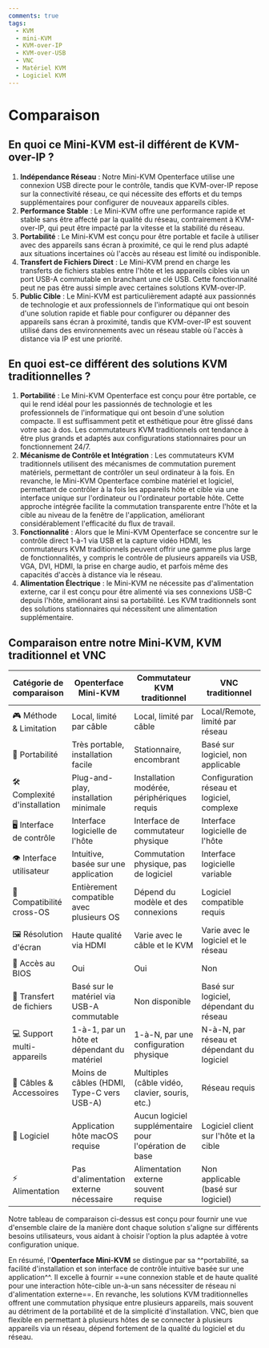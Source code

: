```yaml
---
comments: true
tags:
  - KVM
  - mini-KVM
  - KVM-over-IP
  - KVM-over-USB
  - VNC
  - Matériel KVM
  - Logiciel KVM
---
```


# Comparaison

## **En quoi ce Mini-KVM est-il différent de KVM-over-IP ?**

1. **Indépendance Réseau** : Notre Mini-KVM Openterface utilise une connexion USB directe pour le contrôle, tandis que KVM-over-IP repose sur la connectivité réseau, ce qui nécessite des efforts et du temps supplémentaires pour configurer de nouveaux appareils cibles.
2. **Performance Stable** : Le Mini-KVM offre une performance rapide et stable sans être affecté par la qualité du réseau, contrairement à KVM-over-IP, qui peut être impacté par la vitesse et la stabilité du réseau.
3. **Portabilité** : Le Mini-KVM est conçu pour être portable et facile à utiliser avec des appareils sans écran à proximité, ce qui le rend plus adapté aux situations incertaines où l'accès au réseau est limité ou indisponible.
4. **Transfert de Fichiers Direct** : Le Mini-KVM prend en charge les transferts de fichiers stables entre l'hôte et les appareils cibles via un port USB-A commutable en branchant une clé USB. Cette fonctionnalité peut ne pas être aussi simple avec certaines solutions KVM-over-IP.
6. **Public Cible** : Le Mini-KVM est particulièrement adapté aux passionnés de technologie et aux professionnels de l'informatique qui ont besoin d'une solution rapide et fiable pour configurer ou dépanner des appareils sans écran à proximité, tandis que KVM-over-IP est souvent utilisé dans des environnements avec un réseau stable où l'accès à distance via IP est une priorité.

## **En quoi est-ce différent des solutions KVM traditionnelles ?**

1. **Portabilité** : Le Mini-KVM Openterface est conçu pour être portable, ce qui le rend idéal pour les passionnés de technologie et les professionnels de l'informatique qui ont besoin d'une solution compacte. Il est suffisamment petit et esthétique pour être glissé dans votre sac à dos. Les commutateurs KVM traditionnels ont tendance à être plus grands et adaptés aux configurations stationnaires pour un fonctionnement 24/7.
2. **Mécanisme de Contrôle et Intégration** : Les commutateurs KVM traditionnels utilisent des mécanismes de commutation purement matériels, permettant de contrôler un seul ordinateur à la fois. En revanche, le Mini-KVM Openterface combine matériel et logiciel, permettant de contrôler à la fois les appareils hôte et cible via une interface unique sur l'ordinateur ou l'ordinateur portable hôte. Cette approche intégrée facilite la commutation transparente entre l'hôte et la cible au niveau de la fenêtre de l'application, améliorant considérablement l'efficacité du flux de travail.
3. **Fonctionnalité** : Alors que le Mini-KVM Openterface se concentre sur le contrôle direct 1-à-1 via USB et la capture vidéo HDMI, les commutateurs KVM traditionnels peuvent offrir une gamme plus large de fonctionnalités, y compris le contrôle de plusieurs appareils via USB, VGA, DVI, HDMI, la prise en charge audio, et parfois même des capacités d'accès à distance via le réseau.
4. **Alimentation Électrique** : le Mini-KVM ne nécessite pas d'alimentation externe, car il est conçu pour être alimenté via ses connexions USB-C depuis l'hôte, améliorant ainsi sa portabilité. Les KVM traditionnels sont des solutions stationnaires qui nécessitent une alimentation supplémentaire.


## **Comparaison entre notre Mini-KVM, KVM traditionnel et VNC**

| Catégorie de comparaison   | Openterface Mini-KVM                         | Commutateur KVM traditionnel                  | VNC traditionnel                                |
|----------------------------|----------------------------------------------|-----------------------------------------------|--------------------------------------------------|
| 🎮 Méthode & Limitation    | Local, limité par câble                      | Local, limité par câble                       | Local/Remote, limité par réseau                  |
| 🚀 Portabilité             | Très portable, installation facile           | Stationnaire, encombrant                      | Basé sur logiciel, non applicable                |
| 🛠️ Complexité d'installation | Plug-and-play, installation minimale         | Installation modérée, périphériques requis    | Configuration réseau et logiciel, complexe       |
| 🖥️ Interface de contrôle   | Interface logicielle de l'hôte               | Interface de commutateur physique             | Interface logicielle de l'hôte                   |
| 👁️ Interface utilisateur   | Intuitive, basée sur une application         | Commutation physique, pas de logiciel         | Interface logicielle variable                    |
| 🔄 Compatibilité cross-OS   | Entièrement compatible avec plusieurs OS     | Dépend du modèle et des connexions            | Logiciel compatible requis                      |
| 🖼️ Résolution d'écran      | Haute qualité via HDMI                       | Varie avec le câble et le KVM                 | Varie avec le logiciel et le réseau              |
| 🔑 Accès au BIOS           | Oui                                          | Oui                                           | Non                                              |
| 📁 Transfert de fichiers   | Basé sur le matériel via USB-A commutable    | Non disponible                                | Basé sur logiciel, dépendant du réseau           |
| 💻 Support multi-appareils | 1-à-1, par un hôte et dépendant du matériel  | 1-à-N, par une configuration physique         | N-à-N, par réseau et dépendant du logiciel       |
| 🔌 Câbles & Accessoires    | Moins de câbles (HDMI, Type-C vers USB-A)    | Multiples (câble vidéo, clavier, souris, etc.)| Réseau requis                                   |
| 📱 Logiciel                | Application hôte macOS requise               | Aucun logiciel supplémentaire pour l'opération de base | Logiciel client sur l'hôte et la cible       |
| ⚡️ Alimentation            | Pas d'alimentation externe nécessaire         | Alimentation externe souvent requise          | Non applicable (basé sur logiciel)              |

Notre tableau de comparaison ci-dessus est conçu pour fournir une vue d'ensemble claire de la manière dont chaque solution s'aligne sur différents besoins utilisateurs, vous aidant à choisir l'option la plus adaptée à votre configuration unique.

En résumé, l'**Openterface Mini-KVM** se distingue par sa ^^portabilité, sa facilité d'installation et son interface de contrôle intuitive basée sur une application^^. Il excelle à fournir ==une connexion stable et de haute qualité pour une interaction hôte-cible un-à-un sans nécessiter de réseau ni d'alimentation externe==. En revanche, les solutions KVM traditionnelles offrent une commutation physique entre plusieurs appareils, mais souvent au détriment de la portabilité et de la simplicité d'installation. VNC, bien que flexible en permettant à plusieurs hôtes de se connecter à plusieurs appareils via un réseau, dépend fortement de la qualité du logiciel et du réseau.